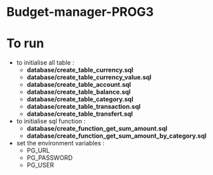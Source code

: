 # Budget-manager-PROG3

# To run
- to initialise all table :
  - **database/create_table_currency.sql**
  - **database/create_table_currency_value.sql**
  - **database/create_table_account.sql**
  - **database/create_table_balance.sql**
  - **database/create_table_category.sql**
  - **database/create_table_transaction.sql**
  - **database/create_table_transfert.sql**
- to initialise sql function :
  - **database/create_function_get_sum_amount.sql**
  - **database/create_function_get_sum_amount_by_category.sql**
- set the environment variables :
  - PG_URL
  - PG_PASSWORD
  - PG_USER